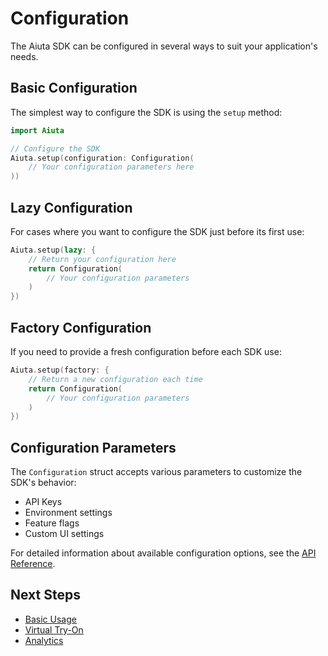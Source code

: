 # Configuration

The Aiuta SDK can be configured in several ways to suit your application's needs.

## Basic Configuration

The simplest way to configure the SDK is using the `setup` method:

```swift
import Aiuta

// Configure the SDK
Aiuta.setup(configuration: Configuration(
    // Your configuration parameters here
))
```

## Lazy Configuration

For cases where you want to configure the SDK just before its first use:

```swift
Aiuta.setup(lazy: {
    // Return your configuration here
    return Configuration(
        // Your configuration parameters
    )
})
```

## Factory Configuration

If you need to provide a fresh configuration before each SDK use:

```swift
Aiuta.setup(factory: {
    // Return a new configuration each time
    return Configuration(
        // Your configuration parameters
    )
})
```

## Configuration Parameters

The `Configuration` struct accepts various parameters to customize the SDK's behavior:

- API Keys
- Environment settings
- Feature flags
- Custom UI settings

For detailed information about available configuration options, see the [API Reference](api/configuration.md).

## Next Steps

- [Basic Usage](basic-usage.md)
- [Virtual Try-On](virtual-try-on.md)
- [Analytics](analytics.md) 